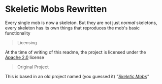# Skeletic Mobs Rewritten

Every single mob is now a skeleton. But they are not just _normal_ skeletons, every skeleton has its own things that reproduces the mob's basic functionality

> Licensing

At the time of writing of this readme, the project is licensed under the [Apache 2.0](LICENSE) license

> Original Project

This is based in an old project named (you guessed it) _"[Skeletic Mobs](https://github.com/Techie-Pi/SkeleticMobs)"_